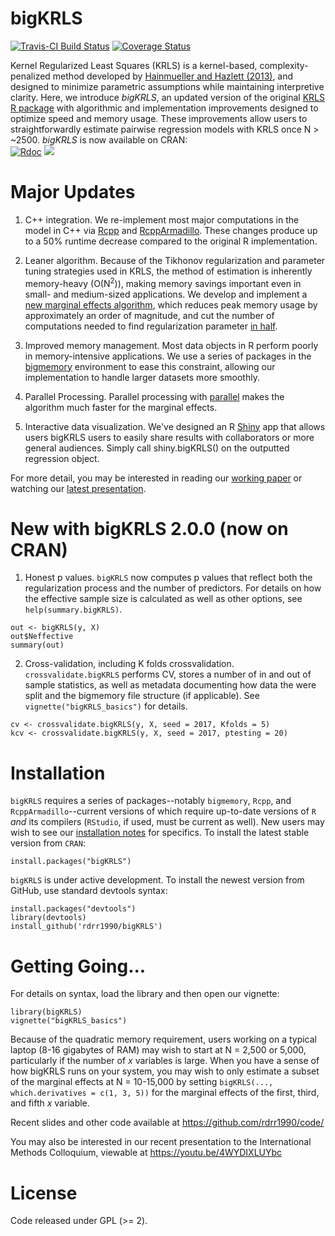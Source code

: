 # bigKRLS
[![Travis-CI Build Status](https://travis-ci.org/rdrr1990/bigKRLS.svg?branch=master)](https://travis-ci.org/rdrr1990/bigKRLS)
[![Coverage Status](https://img.shields.io/codecov/c/github/rdrr1990/bigKRLS/master.svg)](https://codecov.io/github/rdrr1990/bigKRLS?branch=master)

Kernel Regularized Least Squares (KRLS) is a kernel-based, complexity-penalized method developed by [Hainmueller and Hazlett (2013)](http://pan.oxfordjournals.org/content/22/2/143), and designed to minimize parametric assumptions while maintaining interpretive clarity. Here, we introduce *bigKRLS*, an updated version of the original [KRLS R package](https://CRAN.R-project.org/package=KRLS) with algorithmic and implementation improvements designed to optimize speed and memory usage. These improvements allow users to straightforwardly estimate pairwise regression models with KRLS once N > ~2500. *bigKRLS* is now available on CRAN:  
[![Rdoc](http://www.rdocumentation.org/badges/version/bigKRLS)](http://www.rdocumentation.org/packages/bigKRLS) ![](http://cranlogs.r-pkg.org/badges/grand-total/bigKRLS)

# Major Updates

1. C++ integration. We re-implement most major computations in the model in C++ via [Rcpp](https://CRAN.R-project.org/package=Rcpp) and [RcppArmadillo](https://CRAN.R-project.org/package=RcppArmadillo). These changes produce up to a 50% runtime decrease compared to the original R implementation.

2. Leaner algorithm. Because of the Tikhonov regularization and parameter tuning strategies used in KRLS, the method of estimation is inherently memory-heavy (O(N<sup>2</sup>)), making memory savings important even in small- and medium-sized applications. We develop and implement a [new marginal effects algorithm](https://github.com/rdrr1990/code/blob/master/mohanty_shaffer_IMC.pdf), which reduces peak memory usage by approximately an order of magnitude, and cut the number of computations needed to find regularization parameter [in half](https://github.com/rdrr1990/code/blob/master/solveforc.pdf).

3. Improved memory management. Most data objects in R perform poorly in memory-intensive applications. We use a series of packages in the [bigmemory](https://CRAN.R-project.org/package=bigmemory) environment to ease this constraint, allowing our implementation to handle larger datasets more smoothly.

4. Parallel Processing. Parallel processing with [parallel](https://stat.ethz.ch/R-manual/R-devel/library/parallel/doc/parallel.pdf) makes the algorithm much faster for the marginal effects.

5. Interactive data visualization. We've designed an R [Shiny](shiny.rstudio.com) app that allows users bigKRLS users to easily share results with collaborators or more general audiences. Simply call shiny.bigKRLS() on the outputted regression object. 

For more detail, you may be interested in reading our [working paper](https://people.stanford.edu/pmohanty/sites/default/files/mohanty_shaffer_bigkrls_paper.pdf) or watching our [latest presentation](https://www.youtube.com/watch?v=4WYDIXLUYbc).

# New with bigKRLS 2.0.0 (now on CRAN)

1. Honest p values. `bigKRLS` now computes p values that reflect both the regularization process and the number of predictors. For details on how the effective sample size is calculated as well as other options, see `help(summary.bigKRLS)`.

```
out <- bigKRLS(y, X)
out$Neffective
summary(out)
```

2. Cross-validation, including K folds crossvalidation. `crossvalidate.bigKRLS` performs CV, stores a number of in and out of sample statistics, as well as metadata documenting how data the were split and the bigmemory file structure (if applicable). See `vignette("bigKRLS_basics")` for details.

```
cv <- crossvalidate.bigKRLS(y, X, seed = 2017, Kfolds = 5)
kcv <- crossvalidate.bigKRLS(y, X, seed = 2017, ptesting = 20)
```


# Installation
`bigKRLS` requires a series of packages--notably `bigmemory`, `Rcpp`, and `RcppArmadillo`--current versions of which require up-to-date versions of `R` *and* its compilers (`RStudio`, if used, must be current as well). New users may wish to see our [installation notes](https://github.com/rdrr1990/code/blob/master/bigKRLS_installation.md) for specifics. To install the latest stable version from `CRAN`:
```
install.packages("bigKRLS")
```

`bigKRLS` is under active development. To install the newest version from GitHub, use standard devtools syntax:

```
install.packages("devtools")
library(devtools)
install_github('rdrr1990/bigKRLS')
```


# Getting Going...
For details on syntax, load the library and then open our vignette:
```
library(bigKRLS)
vignette("bigKRLS_basics")
```
Because of the quadratic memory requirement, users working on a typical laptop (8-16 gigabytes of RAM) may wish to start at N = 2,500 or 5,000, particularly if the number of *x* variables is large. When you have a sense of how bigKRLS runs on your system, you may wish to only estimate a subset of the marginal effects at N = 10-15,000 by setting `bigKRLS(..., which.derivatives = c(1, 3, 5))` for the marginal effects of the first, third, and fifth *x* variable. 

Recent slides and other code available at https://github.com/rdrr1990/code/

You may also be interested in our recent presentation to the International Methods Colloquium, viewable at https://youtu.be/4WYDIXLUYbc

# License 
Code released under GPL (>= 2).
